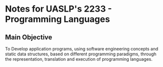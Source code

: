 # Notes for UASLP's 2233 - Programming Languages

## Main Objective
To Develop application programs, using software engineering concepts and static data structures, based on different programming paradigms, through the representation, translation and execution of programming languages.
